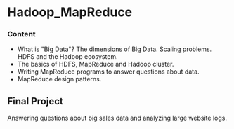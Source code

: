 # Hadoop_MapReduce

### Content

- What is "Big Data"? The dimensions of Big Data. Scaling problems. HDFS and the Hadoop ecosystem.
- The basics of HDFS, MapReduce and Hadoop cluster.
- Writing MapReduce programs to answer questions about data.
- MapReduce design patterns.

## Final Project
Answering questions about big sales data and analyzing large website logs.
